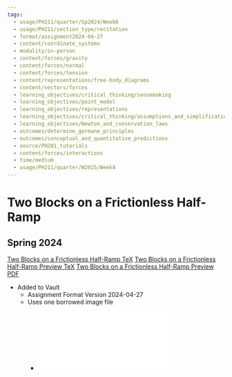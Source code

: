 ```yaml
---
tags:
  - usage/PH211/quarter/Sp2024/Week6
  - usage/PH211/section_type/recitation
  - format/assignment2024-04-27
  - content/coordinate_systems
  - modality/in-person
  - content/forces/gravity
  - content/forces/normal
  - content/forces/tension
  - content/representations/free-body_diagrams
  - content/vectors/forces
  - learning_objectives/critical_thinking/sensemaking
  - learning_objectives/point_model
  - learning_objectives/representations
  - learning_objectives/critical_thinking/assumptions_and_simplifications
  - learning_objectives/Newton_and_conservation_laws
  - outcomes/determine_germane_principles
  - outcomes/conceptual_and_quantitative_predictions
  - source/PH201_tutorials
  - content/forces/interactions
  - time/medium
  - usage/PH211/quarter/W2025/Week4
---
```

# Two Blocks on a Frictionless Half-Ramp
## Spring 2024
[Two Blocks on a Frictionless Half-Ramp TeX](./Two_Blocks_on_a_Frictionless_Half-Ramp.tex)
[Two Blocks on a Frictionless Half-Ramp Preview TeX](./Two_Blocks_on_a_Frictionless_Half-Ramp_Preview.tex)
[Two Blocks on a Frictionless Half-Ramp Preview PDF](./Two_Blocks_on_a_Frictionless_Half-Ramp_Preview.pdf)
* Added to Vault
	* Assignment Format Version 2024-04-27
	* Uses one borrowed image file
		* ![Blocks on a Half-Tilt Frictionless](./Blocks_on_a_Half-Tilt_Frictionless.pdf)